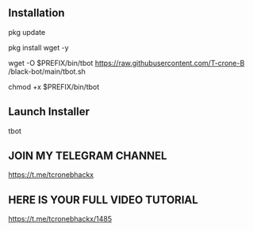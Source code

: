 ## Installation

pkg update

 pkg install wget -y

 wget -O $PREFIX/bin/tbot https://raw.githubusercontent.com/T-crone-B /black-bot/main/tbot.sh

chmod +x $PREFIX/bin/tbot

## Launch Installer

tbot

## JOIN MY TELEGRAM CHANNEL ##
 https://t.me/tcronebhackx

##  HERE IS YOUR FULL VIDEO TUTORIAL 
https://t.me/tcronebhackx/1485

